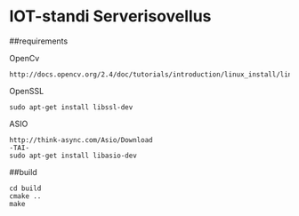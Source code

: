 # IOT-standi Serverisovellus
##requirements

OpenCv
```
http://docs.opencv.org/2.4/doc/tutorials/introduction/linux_install/linux_install.html
```

OpenSSL
```
sudo apt-get install libssl-dev
```

ASIO
```
http://think-async.com/Asio/Download
-TAI-
sudo apt-get install libasio-dev
```

##build
```
cd build
cmake ..
make
```

